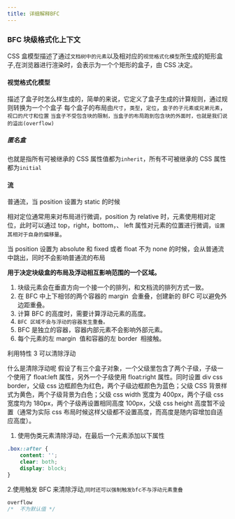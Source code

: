 ```yaml
---
title: 详细解释BFC
---
```


### BFC 块级格式化上下文

CSS 盒模型描述了通过`文档树中的元素`以及相对应的`视觉格式化模型`所生成的矩形盒子,在浏览器进行渲染时，会表示为一个个矩形的盒子，由 CSS 决定。

#### 视觉格式化模型

描述了盒子时怎么样生成的，简单的来说，它定义了盒子生成的计算规则，通过规则转换为一个个盒子
每个盒子的布局由`尺寸`，`类型`，`定位`，`盒子的子元素或兄弟元素`，`视口的尺寸和位置`
`当盒子不受包含块的限制，当盒子的布局跑到包含块的外面时，也就是我们说的溢出(overflow)`

##### 匿名盒

也就是指所有可被继承的 CSS 属性值都为`inherit`，所有不可被继承的 CSS 属性都为`initial`

#### 流

普通流，当 position 设置为 static 的时候

相对定位通常用来对布局进行微调，position 为 relative 时，元素使用相对定位，此时可以通过 top，right，bottom，、
left 属性对元素的位置进行微调，`设置其相对于自身的偏移量`。

当 position 设置为 absolute 和 fixed 或者 float 不为 none 的时候，会从普通流中跳出，同时不会影响普通流的布局

**用于决定块级盒的布局及浮动相互影响范围的一个区域。**

1. 块级元素会在垂直方向一个接一个的排列，和文档流的排列方式一致。
2. 在 BFC 中上下相邻的两个容器的 margin  会重叠，创建新的 BFC 可以避免外边距重叠。
3. 计算 BFC 的高度时，需要计算浮动元素的高度。
4. `BFC 区域不会与浮动的容器发生重叠。`
5. BFC 是独立的容器，容器内部元素不会影响外部元素。
6. 每个元素的左 margin  值和容器的左 border  相接触。

利用特性 3 可以清除浮动

什么是清除浮动呢
假设了有三个盒子对象，一个父级里包含了两个子级，子级一个使用了 float:left 属性，另外一个子级使用 float:right 属性。同时设置 div css border，父级 css 边框颜色为红色，两个子级边框颜色为蓝色；父级 CSS 背景样式为黄色，两个子级背景为白色；父级 css width 宽度为 400px，两个子级 css 宽度均为 180px，两个子级再设置相同高度 100px，父级 css height 高度暂不设置（通常为实际 css 布局时候这样父级都不设置高度，而高度是随内容增加自适应高度）。

1. 使用伪类元素清除浮动，在最后一个元素添加以下属性

```css
.box::after {
	content: '';
	clear: both;
	display: block;
}
```

2.使用触发 BFC 来清除浮动,`同时还可以强制触发bfc不与浮动元素重叠`

```css
overflow
/*  不为默认值 */
```
